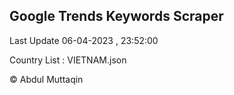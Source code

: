 

## Google Trends Keywords Scraper 
 
Last Update 06-04-2023 , 23:52:00

Country List :
VIETNAM.json



© Abdul Muttaqin 
